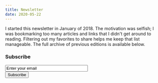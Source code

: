 ```yaml
---
title: Newsletter
date: 2020-05-22
---
```

I started this newsletter in January of 2018. The motivation was selfish; I was bookmarking too many articles and links that I didn't get around to reading. Filtering out my favorites to share helps me keep that list manageable. The full archive of previous editions is available below.

<h3 class="display">Subscribe</h3>
<div id="mailchimp">
	<form action="https://claycarson.us2.list-manage.com/subscribe/post?u=9eab7e3bd7029c1d9db034eaa&amp;id=7bb36508e6" method="post" id="mc-embedded-subscribe-form" name="mc-embedded-subscribe-form" class="validate" target="_blank">
		<input type="email" size="30" value="Enter your email" name="EMAIL" class="required email" id="mce-EMAIL" onfocus="if(this.value==this.defaultValue)this.value='';" onblur="if(this.value=='')this.value=this.defaultValue;">
		<div id="mce-responses" class="clear">
			<div class="response" id="mce-error-response" style="display:none"></div>
			<div class="response" id="mce-success-response" style="display:none"></div>
		</div>
		<input type="submit" value="Subscribe" name="subscribe" id="mc-embedded-subscribe" class="button">
	</form>
</div>